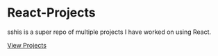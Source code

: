 # React-Projects
sshis is a super repo of multiple projects I have worked on using React.

[View Projects](https://sri-go.github.io/React-Projects/)
